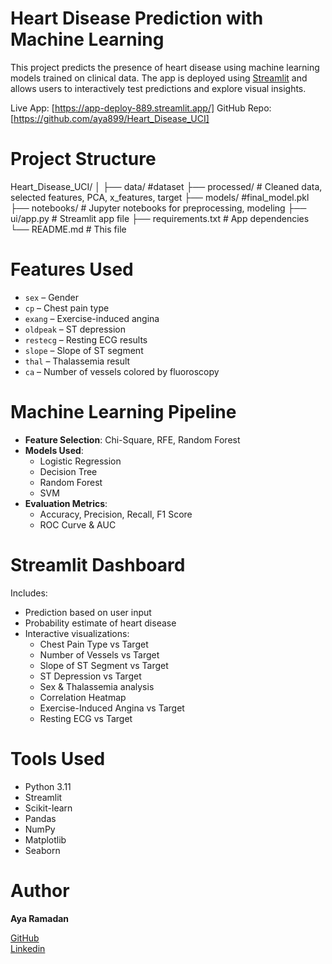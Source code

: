 # Heart Disease Prediction with Machine Learning

This project predicts the presence of heart disease using machine learning models trained on clinical data. The app is deployed using [Streamlit](https://streamlit.io) and allows users to interactively test predictions and explore visual insights.


Live App: [https://app-deploy-889.streamlit.app/]
GitHub Repo: [https://github.com/aya899/Heart_Disease_UCI]


# Project Structure

Heart_Disease_UCI/
│
├── data/ #dataset
├── processed/ # Cleaned data, selected features, PCA, x_features, target
├── models/ #final_model.pkl
├── notebooks/ # Jupyter notebooks for preprocessing, modeling
├── ui/app.py # Streamlit app file
├── requirements.txt # App dependencies
└── README.md # This file


# Features Used

- `sex` – Gender
- `cp` – Chest pain type
- `exang` – Exercise-induced angina
- `oldpeak` – ST depression
- `restecg` – Resting ECG results
- `slope` – Slope of ST segment
- `thal` – Thalassemia result
- `ca` – Number of vessels colored by fluoroscopy


# Machine Learning Pipeline

- **Feature Selection**: Chi-Square, RFE, Random Forest
- **Models Used**:
  - Logistic Regression
  - Decision Tree
  - Random Forest
  - SVM
- **Evaluation Metrics**:
  - Accuracy, Precision, Recall, F1 Score
  - ROC Curve & AUC


# Streamlit Dashboard

Includes:
- Prediction based on user input
- Probability estimate of heart disease
- Interactive visualizations:
  - Chest Pain Type vs Target
  - Number of Vessels vs Target
  - Slope of ST Segment vs Target
  - ST Depression vs Target
  - Sex & Thalassemia analysis
  - Correlation Heatmap
  - Exercise-Induced Angina vs Target
  - Resting ECG vs Target


# Tools Used

- Python 3.11
- Streamlit
- Scikit-learn
- Pandas
- NumPy
- Matplotlib
- Seaborn


# Author

**Aya Ramadan**  

[GitHub](https://github.com/aya899)  
[Linkedin](https://www.linkedin.com/in/aya-ramadan-907545329/)

